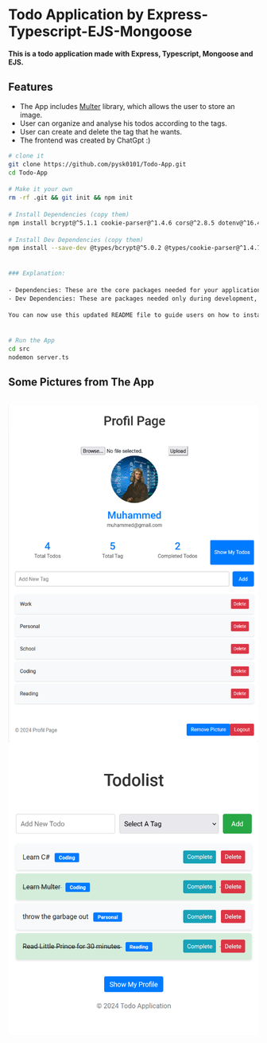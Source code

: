 Todo Application by Express-Typescript-EJS-Mongoose
==================================

<b>This is a todo application made with Express, Typescript, Mongoose and EJS.</b>

Features
-------
- The App includes [Multer](https://github.com/expressjs/multer?tab=readme-ov-file) library, which allows the user to store an image.
- User can organize and analyse his todos according to the tags.
- User can create and delete the tag that he wants.
- The frontend was created by ChatGpt :)





``` sh
# clone it
git clone https://github.com/pysk0101/Todo-App.git
cd Todo-App

# Make it your own
rm -rf .git && git init && npm init

# Install Dependencies (copy them)
npm install bcrypt@^5.1.1 cookie-parser@^1.4.6 cors@^2.8.5 dotenv@^16.4.5 ejs@^3.1.10 express@^4.19.2 fs@^0.0.1-security jsonwebtoken@^9.0.2 mongoose@^8.4.4 multer@^1.4.5-lts.1 nodemon@^3.1.4 ts-node@^10.9.2 typescript@^5.5.2

# Install Dev Dependencies (copy them)
npm install --save-dev @types/bcrypt@^5.0.2 @types/cookie-parser@^1.4.7 @types/express@^4.17.21 @types/jsonwebtoken@^9.0.6 @types/mongoose@^5.11.97 @types/multer@^1.4.11


### Explanation:

- Dependencies: These are the core packages needed for your application to run.
- Dev Dependencies: These are packages needed only during development, such as TypeScript type definitions.

You can now use this updated README file to guide users on how to install the necessary dependencies for your project.


# Run the App
cd src
nodemon server.ts

```

Some Pictures from The App
------
<br>
<img src="readme/profile-page-todo.png"  align="center" >
<img src="readme/todo-page-todo.png"  >

